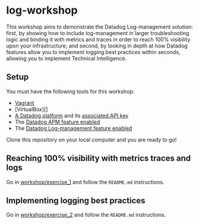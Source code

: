 # log-workshop

This workshop aims to demonstrate the Datadog Log-management solution: first, by showing how to include log-management in larger troubleshooting logic and binding it with metrics and traces in order to reach 100% visibility upon your infrastructure; and second, by looking in depth at how Datadog features allow you to implement logging best practices within seconds, allowing you to implement Technical Intelligence.

## Setup

You must have the following tools for this workshop:

* [Vagrant][1]
* [VirtualBox][]
* [A Datadog platform][2] and its [associated API key][3]
* The [Datadog APM feature enabled][9]
* The [Datadog Log-management feature enabled][8]

Clone this repository on your local computer and you are ready to go!

## Reaching 100% visibility with metrics traces and logs

Go in [workshop/exercise_1](/workshop/exercise_1) and follow the `README.md` instructions.

## Implementing logging best practices

Go in [workshop/exercise_2](/workshop/exercise_2) and follow the `README.md` instructions.

[1]: https://www.vagrantup.com/downloads.html
[2]: https://app.datadoghq.com/
[3]: https://app.datadoghq.com/account/settings#api
[5]: https://docs.datadoghq.com/logs/log_collection/
[6]: https://app.datadoghq.com/logs
[7]: https://docs.datadoghq.com/logs/processing/
[8]: https://app.datadoghq.com/logs
[9]: https://app.datadoghq.com/apm/
[10]: https://www.virtualbox.org/wiki/Downloads